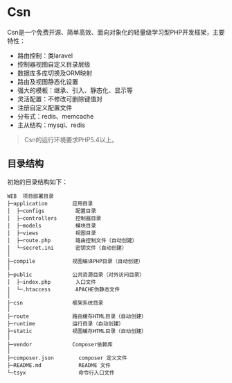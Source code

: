 Csn
===============

Csn是一个免费开源、简单高效、面向对象化的轻量级学习型PHP开发框架，主要特性：

 + 路由控制：类laravel
 + 控制器视图自定义目录层级
 + 数据库多库切换及ORM映射
 + 路由及视图静态化设置
 + 强大的模板：继承、引入、静态化、显示等
 + 灵活配置：不修改可删除键值对
 + 注册自定义配置文件
 + 分布式：redis、memcache
 + 主从结构：mysql、redis

> Csn的运行环境要求PHP5.4以上。

## 目录结构

初始的目录结构如下：

~~~
WEB  项目部署目录
├─application        应用目录
│  ├─configs          配置目录
│  ├─controllers      控制器目录
│  ├─models           模块目录
│  ├─views            视图目录
│  ├─route.php        路由控制文件（自动创建）
│  └─secret.ini       密钥文件（自动创建）
│
├─compile            视图编译PHP目录（自动创建）
│
├─public             公共资源目录（对外访问目录）
│  ├─index.php        入口文件
│  └─.htaccess        APACHE伪静态文件
│
├─csn                框架系统目录
│
├─route              路由缓存HTML目录（自动创建）
├─runtime            运行目录（自动创建）
├─static             视图缓存HTML目录（自动创建）
│
├─vendor             Composer依赖库
│
├─composer.json        composer 定义文件
├─README.md            README 文件
└─tsyx                 命令行入口文件
~~~
